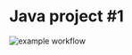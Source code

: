 # Java project #1

![example workflow](https://github.com/DPOO-samurai/Project1/actions/workflows/gradle.yml/badge.svg)
